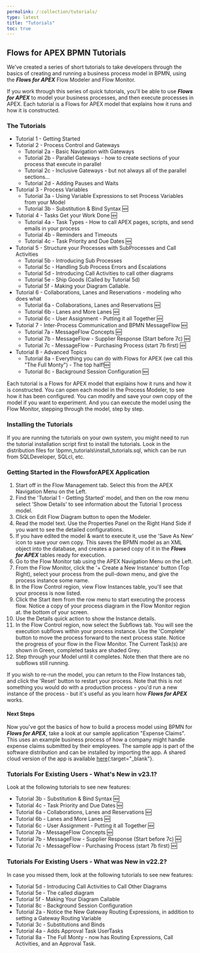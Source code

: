 ```yaml
---
permalink: /:collection/tutorials/
type: latest
title: "Tutorials"
toc: true
---
```

## Flows for APEX BPMN Tutorials

We've created a series of short tutorials to take developers through the basics of creating and running a business process model in BPMN, using the <b><i>Flows for APEX</i></b> Flow Modeler and Flow Monitor.

If you work through this series of quick tutorials, you'll be able to use <b><i>Flows for APEX</i></b> to model your business processes, and then execute processes in APEX.
Each tutorial is a Flows for APEX model that explains how it runs and how it is constructed.

### The Tutorials

* Tutorial 1 - Getting Started
* Tutorial 2 - Process Control and Gateways
  * Tutorial 2a - Basic Navigation with Gateways
  * Tutorial 2b - Parallel Gateways - how to create sections of your process that execute in parallel
  * Tutorial 2c - Inclusive Gateways - but not always all of the parallel sections...
  * Tutorial 2d - Adding Pauses and Waits
* Tutorial 3 - Process Variables
  * Tutorial 3a - Using Variable Expressions to set Process Variables from your Model
  * Tutorial 3b - Substitution & Bind Syntax 🆕
* Tutorial 4 - Tasks Get your Work Done 🆕
  * Tutorial 4a - Task Types  - How to call APEX pages, scripts, and send emails in your process
  * Tutorial 4b - Reminders and Timeouts 
  * Tutorial 4c - Task Priority and Due Dates 🆕
* Tutorial 5 - Structure your Processes with SubProcesses and Call Activities
  * Tutorial 5b - Introducing Sub Processes 
  * Tutorial 5c - Handling Sub Process Errors and Escalations 
  * Tutorial 5d - Introducing Call Activities to call other diagrams 
  * Tutorial 5e - Ship Goods (Called by Tutorial 5d) 
  * Tutorial 5f - Making your Diagram Callable. 
* Tutorial 6 - Collaborations, Lanes and Reservations - modeling who does what
  * Tutorial 6a - Collaborations, Lanes and Reservations 🆕
  * Tutorial 6b - Lanes and More Lanes 🆕
  * Tutorial 6c - User Assignment - Putting it all Together 🆕
* Tutorial 7 - Inter-Process Communication and BPMN MessageFlow 🆕
  * Tutorial 7a - MessageFlow Concepts 🆕
  * Tutorial 7b - MessageFlow - Supplier Response (Start before 7c) 🆕
  * Tutorial 7c - MessageFlow - Purchasing Process (start 7b first) 🆕
* Tutorial 8 - Advanced Topics
  * Tutorial 8a - Everything you can do with Flows for APEX (we call this "The Full Monty") - The top half!🆕
  * Tutorial 8c - Background Session Configuration 🆕


Each tutorial is a Flows for APEX model that explains how it runs and how it is constructed.  You can open each model in the Process Modeler, to see how it has been configured.  You can modify and save your own copy of the model if you want to experiment.  And you can execute the model using the Flow Monitor, stepping through the model, step by step.

### Installing the Tutorials

If you are running the tutorials on your own system, you might need to run the tutorial installation script first to install the tutorials.  Look in the distribution files for \bpmn_tutorials\install_tutorials.sql, which can be run from SQLDeveloper, SQLcl, etc.

### Getting Started in the FlowsforAPEX Application

1. Start off in the Flow Management tab.  Select this from the APEX Navigation Menu on the Left.
2. Find the 'Tutorial 1 - Getting Started' model, and then on the row menu select 'Show Details' to see information about the Tutorial 1 process model.
3. Click on Edit Flow Diagram button to open the Modeler.
4. Read the model text.  Use the Properties Panel on the Right Hand Side if you want to see the detailed configurations.
5. If you have edited the model & want to execute it, use the 'Save As New' icon to save your own copy.  This saves the BPMN model as an XML object into the database, and creates a parsed copy of it in the <b><i>Flows for APEX</i></b> tables ready for execution.
6. Go to the Flow Monitor tab using the APEX Navigation Menu on the Left.
7. From the Flow Monitor, click the '+ Create a New Instance' button (Top Right), select your process from the pull-down menu, and give the process instance some name.
8. In the Flow Control region, view Flow Instances table, you'll see that your process is now listed.
9. Click the Start item from the row menu to start executing the process flow.  Notice a copy of your process diagram in the Flow Monitor region at. the bottom of your screen.
10. Use the Details quick action to show the Instance details.
11. In the Flow Control region, now select the Subflows tab.  You will see the execution subflows within your process instance.  Use the 'Complete' button to move the process forward to the next process state.  Notice the progress of your flow in the Flow Monitor.  The Current Task(s) are shown in Green, completed tasks are shaded Grey.
12. Step through your Model until it completes.  Note then that there are no subflows still running.

If you wish to re-run the model, you can return to the Flow Instances tab, and click the 'Reset' button to restart your process.  Note that this is not something you would do with a production process - you'd run a new instance of the process -  but it's useful as you learn how <i><b>Flows for APEX</b></i> works.

#### Next Steps

Now you've got the basics of how to build a process model using BPMN for <b><i>Flows for APEX</i></b>, take a look at our sample application "Expense Claims".  This uses an example business process of how a company might handle expense claims submitted by their employees.
The sample app is part of the software distribution and can be installed by importing the app. A shared cloud version of the app is available [here](https://flowsforapex.com/preview/demo){:target="_blank"}.

### Tutorials For Existing Users - What's New in v23.1?

Look at the following tutorials to see new features:

* Tutorial 3b - Substitution & Bind Syntax 🆕
* Tutorial 4c - Task Priority and Due Dates 🆕
* Tutorial 6a - Collaborations, Lanes and Reservations 🆕
* Tutorial 6b - Lanes and More Lanes 🆕
* Tutorial 6c - User Assignment - Putting it all Together 🆕
* Tutorial 7a - MessageFlow Concepts 🆕
* Tutorial 7b - MessageFlow - Supplier Response (Start before 7c) 🆕
* Tutorial 7c - MessageFlow - Purchasing Process (start 7b first) 🆕

### Tutorials For Existing Users - What was New in v22.2?

In case you missed them, look at the following tutorials to see new features:

* Tutorial 5d - Introducing Call Activities to Call Other Diagrams
* Tutorial 5e - The called diagram
* Tutorial 5f - Making Your Diagram Callable
* Tutorial 8c - Background Session Configuration
* Tutorial 2a - Notice the New Gateway Routing Expressions, in addition to setting a Gateway Routing Variable
* Tutorial 3c - Substitutions and Binds
* Tutorial 4a - Adds Approval Task UserTasks
* Tutorial 8a - The Full Monty - now has Routing Expressions, Call Activities, and an Approval Task.
